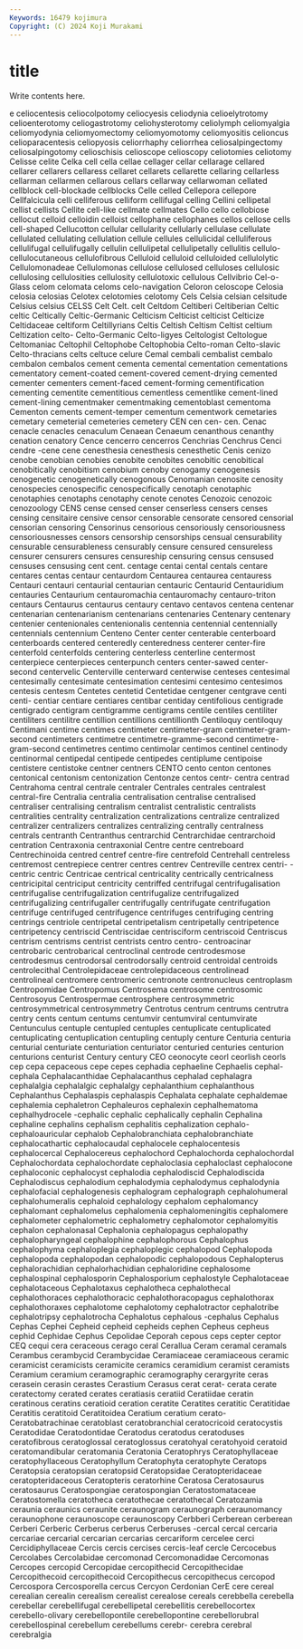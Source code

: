 ```yaml
---
Keywords: 16479 kojimura
Copyright: (C) 2024 Koji Murakami
---
```


# title

Write contents here.



e celiocentesis celiocolpotomy
celiocyesis celiodynia celioelytrotomy celioenterotomy celiogastrotomy celiohysterotomy celiolymph celiomyalgia celiomyodynia celiomyomectomy
celiomyomotomy celiomyositis celioncus celioparacentesis celiopyosis celiorrhaphy celiorrhea celiosalpingectomy celiosalpingotomy celioschisis
celioscope celioscopy celiotomies celiotomy Celisse celite Celka cell cella cellae
cellager cellar cellarage cellared cellarer cellarers cellaress cellaret cellarets cellarette
cellaring cellarless cellarman cellarmen cellarous cellars cellarway cellarwoman cellated cellblock
cell-blockade cellblocks Celle celled Cellepora cellepore Cellfalcicula celli celliferous celliform
cellifugal celling Cellini cellipetal cellist cellists Cellite cell-like cellmate cellmates
Cello cello cellobiose cellocut celloid celloidin celloist cellophane cellophanes cellos
cellose cells cell-shaped Cellucotton cellular cellularity cellularly cellulase cellulate cellulated
cellulating cellulation cellule cellules cellulicidal celluliferous cellulifugal cellulifugally cellulin cellulipetal
cellulipetally cellulitis cellulo- cellulocutaneous cellulofibrous Celluloid celluloid celluloided cellulolytic Cellulomonadeae
Cellulomonas cellulose cellulosed celluloses cellulosic cellulosing cellulosities cellulosity cellulotoxic cellulous
Cellvibrio Cel-o-Glass celom celomata celoms celo-navigation Celoron celoscope Celosia celosia
celosias Celotex celotomies celotomy Cels Celsia celsian celsitude Celsius celsius
CELSS Celt Celt. celt Celtdom Celtiberi Celtiberian Celtic celtic Celtically
Celtic-Germanic Celticism Celticist celticist Celticize Celtidaceae celtiform Celtillyrians Celtis Celtish
Celtism Celtist celtium Celtization celto- Celto-Germanic Celto-ligyes Celtologist Celtologue Celtomaniac
Celtophil Celtophobe Celtophobia Celto-roman Celto-slavic Celto-thracians celts celtuce celure Cemal
cembali cembalist cembalo cembalon cembalos cement cementa cemental cementation cementations
cementatory cement-coated cement-covered cement-drying cemented cementer cementers cement-faced cement-forming cementification
cementing cementite cementitious cementless cementlike cement-lined cement-lining cementmaker cementmaking cementoblast
cementoma Cementon cements cement-temper cementum cementwork cemetaries cemetary cemeterial cemeteries
cemetery CEN cen cen- cen. Cenac cenacle cenacles cenaculum Cenaean
Cenaeum cenanthous cenanthy cenation cenatory Cence cencerro cencerros Cenchrias Cenchrus
Cenci cendre -cene cene cenesthesia cenesthesis cenesthetic Cenis cenizo cenobe
cenobian cenobies cenobite cenobites cenobitic cenobitical cenobitically cenobitism cenobium cenoby
cenogamy cenogenesis cenogenetic cenogenetically cenogonous Cenomanian cenosite cenosity cenospecies cenospecific
cenospecifically cenotaph cenotaphic cenotaphies cenotaphs cenotaphy cenote cenotes Cenozoic cenozoic
cenozoology CENS cense censed censer censerless censers censes censing censitaire
censive censor censorable censorate censored censorial censorian censoring Censorinus censorious
censoriously censoriousness censoriousnesses censors censorship censorships censual censurability censurable censurableness
censurably censure censured censureless censurer censurers censures censureship censuring census
censused censuses censusing cent cent. centage centai cental centals centare
centares centas centaur centaurdom Centaurea centaurea centauress Centauri centauri centaurial
centaurian centauric Centaurid Centauridium centauries Centaurium centauromachia centauromachy centauro-triton centaurs
Centaurus centaurus centaury centavo centavos centena centenar centenarian centenarianism centenarians
centenaries Centenary centenary centenier centenionales centenionalis centennia centennial centennially centennials
centennium Centeno Center center centerable centerboard centerboards centered centeredly centeredness
centerer center-fire centerfold centerfolds centering centerless centerline centermost centerpiece centerpieces
centerpunch centers center-sawed center-second centervelic Centerville centerward centerwise centeses centesimal
centesimally centesimate centesimation centesimi centesimo centesimos centesis centesm Centetes centetid
Centetidae centgener centgrave centi centi- centiar centiare centiares centibar centiday
centifolious centigrade centigrado centigram centigramme centigrams centile centiles centiliter centiliters
centilitre centillion centillions centillionth Centiloquy centiloquy Centimani centime centimes centimeter
centimeter-gram centimeter-gram-second centimeters centimetre centimetre-gramme-second centimetre-gram-second centimetres centimo centimolar centimos
centinel centinody centinormal centipedal centipede centipedes centiplume centipoise centistere centistoke
centner centners CENTO cento centon centones centonical centonism centonization Centonze
centos centr- centra centrad Centrahoma central centrale centraler Centrales centrales
centralest central-fire Centralia centralia centralisation centralise centralised centraliser centralising centralism
centralist centralistic centralists centralities centrality centralization centralizations centralize centralized centralizer
centralizers centralizes centralizing centrally centralness centrals centranth Centranthus centrarchid Centrarchidae
centrarchoid centration Centraxonia centraxonial Centre centre centreboard Centrechinoida centred centref
centre-fire centrefold Centrehall centreless centremost centrepiece centrer centres centrev Centreville
centrex centri- -centric centric Centricae centrical centricality centrically centricalness centricipital
centriciput centricity centriffed centrifugal centrifugalisation centrifugalise centrifugalization centrifugalize centrifugalized centrifugalizing
centrifugaller centrifugally centrifugate centrifugation centrifuge centrifuged centrifugence centrifuges centrifuging centring
centrings centriole centripetal centripetalism centripetally centripetence centripetency centriscid Centriscidae centrisciform
centriscoid Centriscus centrism centrisms centrist centrists centro centro- centroacinar centrobaric
centrobarical centroclinal centrode centrodesmose centrodesmus centrodorsal centrodorsally centroid centroidal centroids
centrolecithal Centrolepidaceae centrolepidaceous centrolinead centrolineal centromere centromeric centronote centronucleus centroplasm
Centropomidae Centropomus Centrosema centrosome centrosomic Centrosoyus Centrospermae centrosphere centrosymmetric centrosymmetrical
centrosymmetry Centrotus centrum centrums centrutra centry cents centum centums centumvir
centumviral centumvirate Centunculus centuple centupled centuples centuplicate centuplicated centuplicating centuplication
centupling centuply centure Centuria centuria centurial centuriate centuriation centuriator centuried
centuries centurion centurions centurist Century century CEO ceonocyte ceorl ceorlish
ceorls cep cepa cepaceous cepe cepes cephadia cephaeline Cephaelis cephal-
cephala Cephalacanthidae Cephalacanthus cephalad cephalagra cephalalgia cephalalgic cephalalgy cephalanthium cephalanthous
Cephalanthus Cephalaspis cephalaspis Cephalata cephalate cephaldemae cephalemia cephaletron Cephaleuros cephalexin
cephalhematoma cephalhydrocele -cephalic cephalic cephalically cephalin Cephalina cephaline cephalins cephalism
cephalitis cephalization cephalo- cephaloauricular cephalob Cephalobranchiata cephalobranchiate cephalocathartic cephalocaudal cephalocele
cephalocentesis cephalocercal Cephalocereus cephalochord Cephalochorda cephalochordal Cephalochordata cephalochordate cephaloclasia cephaloclast
cephalocone cephaloconic cephalocyst cephalodia cephalodiscid Cephalodiscida Cephalodiscus cephalodium cephalodymia cephalodymus
cephalodynia cephalofacial cephalogenesis cephalogram cephalograph cephalohumeral cephalohumeralis cephaloid cephalology cephalom
cephalomancy cephalomant cephalomelus cephalomenia cephalomeningitis cephalomere cephalometer cephalometric cephalometry cephalomotor
cephalomyitis cephalon cephalonasal Cephalonia cephalopagus cephalopathy cephalopharyngeal cephalophine cephalophorous Cephalophus
cephalophyma cephaloplegia cephaloplegic cephalopod Cephalopoda cephalopoda cephalopodan cephalopodic cephalopodous Cephalopterus
cephalorachidian cephalorhachidian cephaloridine cephalosome cephalospinal cephalosporin Cephalosporium cephalostyle Cephalotaceae cephalotaceous
Cephalotaxus cephalotheca cephalothecal cephalothoraces cephalothoracic cephalothoracopagus cephalothorax cephalothoraxes cephalotome cephalotomy
cephalotractor cephalotribe cephalotripsy cephalotrocha Cephalotus cephalous -cephalus Cephalus Cephas Cephei
Cepheid cepheid cepheids cephen Cepheus cepheus cephid Cephidae Cephus Cepolidae
Ceporah cepous ceps cepter ceptor CEQ cequi cera ceraceous cerago
ceral Cerallua Ceram ceramal ceramals Cerambus cerambycid Cerambycidae Ceramiaceae ceramiaceous
ceramic ceramicist ceramicists ceramicite ceramics ceramidium ceramist ceramists Ceramium ceramium
ceramographic ceramography cerargyrite ceras cerasein cerasin cerastes Cerastium Cerasus cerat
cerat- cerata cerate ceratectomy cerated cerates ceratiasis ceratiid Ceratiidae ceratin
ceratinous ceratins ceratioid ceration ceratite Ceratites ceratitic Ceratitidae Ceratitis ceratitoid
Ceratitoidea Ceratium ceratium cerato- Ceratobatrachinae ceratoblast ceratobranchial ceratocricoid ceratocystis Ceratodidae
Ceratodontidae Ceratodus ceratodus ceratoduses ceratofibrous ceratoglossal ceratoglossus ceratohyal ceratohyoid ceratoid
ceratomandibular ceratomania Ceratonia Ceratophrys Ceratophyllaceae ceratophyllaceous Ceratophyllum Ceratophyta ceratophyte Ceratops
Ceratopsia ceratopsian ceratopsid Ceratopsidae Ceratopteridaceae ceratopteridaceous Ceratopteris ceratorhine Ceratosa Ceratosaurus
ceratosaurus Ceratospongiae ceratospongian Ceratostomataceae Ceratostomella ceratotheca ceratothecae ceratothecal Ceratozamia ceraunia
ceraunics ceraunite ceraunogram ceraunograph ceraunomancy ceraunophone ceraunoscope ceraunoscopy Cerbberi Cerberean
cerberean Cerberi Cerberic Cerberus cerberus Cerberuses -cercal cercal cercaria cercariae
cercarial cercarian cercarias cercariform cercelee cerci Cercidiphyllaceae Cercis cercis cercises
cercis-leaf cercle Cercocebus Cercolabes Cercolabidae cercomonad Cercomonadidae Cercomonas Cercopes cercopid
Cercopidae cercopithecid Cercopithecidae Cercopithecoid cercopithecoid Cercopithecus cercopithecus cercopod Cercospora Cercosporella
cercus Cercyon Cerdonian CerE cere cereal cerealian cerealin cerealism cerealist
cerealose cereals cerebbella cerebella cerebellar cerebellifugal cerebellipetal cerebellitis cerebellocortex cerebello-olivary
cerebellopontile cerebellopontine cerebellorubral cerebellospinal cerebellum cerebellums cerebr- cerebra cerebral cerebralgia
